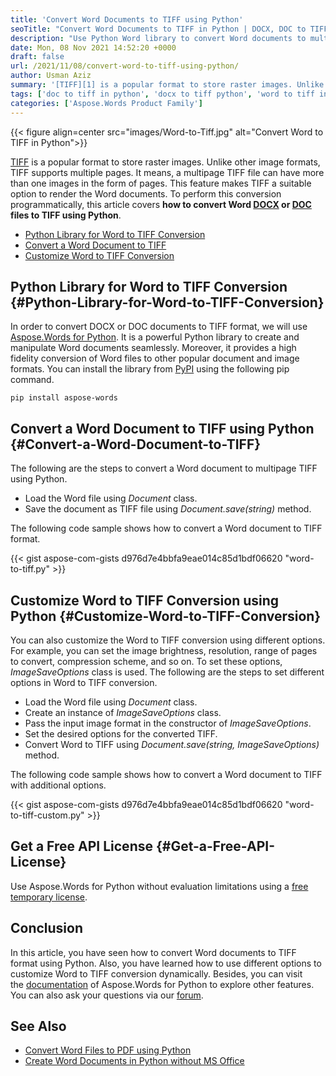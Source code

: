 ```yaml
---
title: 'Convert Word Documents to TIFF using Python'
seoTitle: "Convert Word Documents to TIFF in Python | DOCX, DOC to TIFF"
description: "Use Python Word library to convert Word documents to multipage TIFF images in Python. Customize DOCX to TIFF or DOC to TIFF with different options."
date: Mon, 08 Nov 2021 14:52:20 +0000
draft: false
url: /2021/11/08/convert-word-to-tiff-using-python/
author: Usman Aziz
summary: '[TIFF][1] is a popular format to store raster images. Unlike other image formats, TIFF supports multiple pages. It means, a multipage TIFF file can have more than one images in the form of pages. This feature makes TIFF a suitable option to render the Word documents. To perform this conversion programmatically, this article covers **how to convert Word [DOCX][2] or [DOC][3] files to TIFF using Python**.'
tags: ['doc to tiff in python', 'docx to tiff python', 'word to tiff in python']
categories: ['Aspose.Words Product Family']
---
```




{{< figure align=center src="images/Word-to-Tiff.jpg" alt="Convert Word to TIFF in Python">}}


[TIFF][4] is a popular format to store raster images. Unlike other image formats, TIFF supports multiple pages. It means, a multipage TIFF file can have more than one images in the form of pages. This feature makes TIFF a suitable option to render the Word documents. To perform this conversion programmatically, this article covers **how to convert Word [DOCX][5] or [DOC][6] files to TIFF using Python**.

*   [Python Library for Word to TIFF Conversion][7]
*   [Convert a Word Document to TIFF][8]
*   [Customize Word to TIFF Conversion][9]

## Python Library for Word to TIFF Conversion {#Python-Library-for-Word-to-TIFF-Conversion}

In order to convert DOCX or DOC documents to TIFF format, we will use [Aspose.Words for Python][10]. It is a powerful Python library to create and manipulate Word documents seamlessly. Moreover, it provides a high fidelity conversion of Word files to other popular document and image formats. You can install the library from [PyPI][11] using the following pip command.

```
pip install aspose-words
```

## Convert a Word Document to TIFF using Python {#Convert-a-Word-Document-to-TIFF}

The following are the steps to convert a Word document to multipage TIFF using Python.

*   Load the Word file using _Document_ class.
*   Save the document as TIFF file using _Document.save(string)_ method.

The following code sample shows how to convert a Word document to TIFF format.

{{< gist aspose-com-gists d976d7e4bbfa9eae014c85d1bdf06620 "word-to-tiff.py" >}}

## Customize Word to TIFF Conversion using Python {#Customize-Word-to-TIFF-Conversion}

You can also customize the Word to TIFF conversion using different options. For example, you can set the image brightness, resolution, range of pages to convert, compression scheme, and so on. To set these options, _ImageSaveOptions_ class is used. The following are the steps to set different options in Word to TIFF conversion.

*   Load the Word file using _Document_ class.
*   Create an instance of _ImageSaveOptions_ class.
*   Pass the input image format in the constructor of _ImageSaveOptions_.
*   Set the desired options for the converted TIFF.
*   Convert Word to TIFF using _Document.save(string, ImageSaveOptions)_ method.

The following code sample shows how to convert a Word document to TIFF with additional options.

{{< gist aspose-com-gists d976d7e4bbfa9eae014c85d1bdf06620 "word-to-tiff-custom.py" >}}

## Get a Free API License {#Get-a-Free-API-License}

Use Aspose.Words for Python without evaluation limitations using a [free temporary license][12].

## Conclusion

In this article, you have seen how to convert Word documents to TIFF format using Python. Also, you have learned how to use different options to customize Word to TIFF conversion dynamically. Besides, you can visit the [documentation][13] of Aspose.Words for Python to explore other features. You can also ask your questions via our [forum][14].

## See Also

*   [Convert Word Files to PDF using Python][15]
*   [Create Word Documents in Python without MS Office][16]




[1]: https://docs.fileformat.com/image/tiff/
[2]: https://docs.fileformat.com/word-processing/docx/
[3]: https://docs.fileformat.com/word-processing/doc/
[4]: https://docs.fileformat.com/image/tiff/
[5]: https://docs.fileformat.com/word-processing/docx/
[6]: https://docs.fileformat.com/word-processing/doc/
[7]: #Python-Library-for-Word-to-TIFF-Conversion
[8]: #Convert-a-Word-Document-to-TIFF
[9]: #Customize-Word-to-TIFF-Conversion
[10]: https://products.aspose.com/words/python/
[11]: https://pypi.org/project/aspose-words/
[12]: https://purchase.aspose.com/temporary-license
[13]: https://docs.aspose.com/words/python/
[14]: https://forum.aspose.com/
[15]: https://blog.aspose.com/2021/10/27/convert-word-to-pdf-in-python/
[16]: https://blog.aspose.com/2021/10/28/create-word-documents-using-python/




